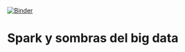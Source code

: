[![Binder](https://mybinder.org/badge_logo.svg)](https://mybinder.org/v2/gh/hablapps/SparkYSombras/master)

# Spark y sombras del big data
